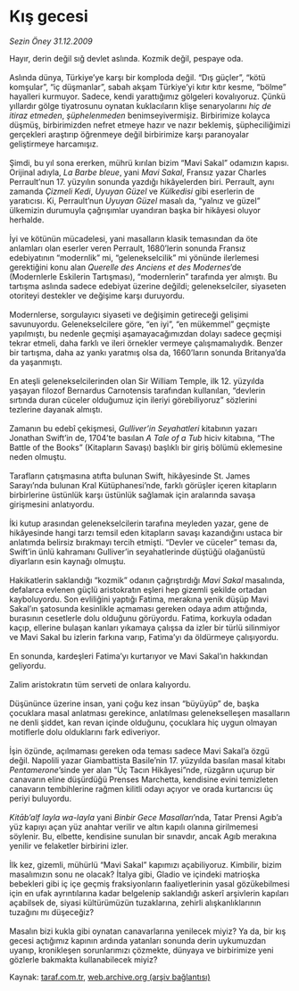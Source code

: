 # Kış gecesi

*Sezin Öney 31.12.2009*

<div class="yazi">Hayır, derin değil sığ devlet aslında. Kozmik değil, pespaye oda. <br/><br/>Aslında dünya, Türkiye’ye karşı bir komploda değil. “Dış güçler”, “kötü komşular”, “iç düşmanlar”, sabah akşam Türkiye’yi kıtır kıtır kesme, “bölme” hayalleri kurmuyor. Sadece, kendi yarattığımız gölgeleri kovalıyoruz. Çünkü yıllardır gölge tiyatrosunu oynatan kuklacıların klişe senaryolarını <i>hiç de itiraz etmeden</i>, <i>şüphelenmeden </i>benimseyivermişiz. Birbirimize kolayca düşmüş, birbirimizden nefret etmeye hazır ve nazır beklemiş, şüpheciliğimizi gerçekleri araştırıp öğrenmeye değil birbirimize karşı paranoyalar geliştirmeye harcamışız. <br/><br/>Şimdi, bu yıl sona ererken, mührü kırılan bizim “Mavi Sakal” odamızın kapısı. Orijinal adıyla, <i>La Barbe bleue</i>, yani <i>Mavi Sakal</i>, Fransız yazar Charles Perrault’nun 17. yüzyılın sonunda yazdığı hikâyelerden biri. Perrault, aynı zamanda <i>Çizmeli Kedi</i>, <i>Uyuyan Güzel</i> ve <i>Külkedisi</i> gibi eserlerin de yaratıcısı. Ki, Perrault’nun <i>Uyuyan Güzel</i> masalı da, “yalnız ve güzel” ülkemizin durumuyla çağrışımlar uyandıran başka bir hikâyesi oluyor herhalde. <br/><br/>İyi ve kötünün mücadelesi, yani masalların klasik temasından da öte anlamları olan eserler veren Perrault, 1680’lerin sonunda Fransız edebiyatının “modernlik” mi, “gelenekselcilik” mi yönünde ilerlemesi gerektiğini konu alan <i>Querelle des Anciens et des Modernes</i>’de<i> </i>(Modernlerle Eskilerin Tartışması), “modernlerin” tarafında yer almıştı. Bu tartışma aslında sadece edebiyat üzerine değildi; gelenekselciler, siyaseten otoriteyi destekler ve değişime karşı duruyordu. <br/><br/>Modernlerse, sorgulayıcı siyaseti ve değişimin getireceği gelişimi savunuyordu. Gelenekselcilere göre, “en iyi”, “en mükemmel” geçmişte yapılmıştı, bu nedenle geçmişi aşamayacağımızdan dolayı sadece geçmişi tekrar etmeli, daha farklı ve ileri örnekler vermeye çalışmamalıydık. Benzer bir tartışma, daha az yankı yaratmış olsa da, 1660’ların sonunda Britanya’da da yaşanmıştı. <br/><br/>En ateşli gelenekselcilerinden olan Sir William Temple, ilk 12. yüzyılda yaşayan filozof Bernardus Carnotensis tarafından kullanılan, “devlerin sırtında duran cüceler olduğumuz için ileriyi görebiliyoruz” sözlerini tezlerine dayanak almıştı. <br/><br/>Zamanın bu edebî çekişmesi, <i>Gulliver’in Seyahatleri</i> kitabının yazarı Jonathan Swift’in de, 1704’te basılan <i>A Tale of a Tub</i> hiciv kitabına, “The Battle of the Books” (Kitapların Savaşı) başlıklı bir giriş bölümü eklemesine neden olmuştu. <br/><br/>Tarafların çatışmasına atıfta bulunan Swift, hikâyesinde St. James Sarayı’nda bulunan Kral Kütüphanesi’nde, farklı görüşler içeren kitapların birbirlerine üstünlük karşı üstünlük sağlamak için aralarında savaşa girişmesini anlatıyordu. <br/><br/>İki kutup arasından gelenekselcilerin tarafına meyleden yazar, gene de hikâyesinde hangi tarzı temsil eden kitapların savaşı kazandığını ustaca bir anlatımda belirsiz bırakmayı tercih etmişti. “Devler ve cüceler” teması da, Swift’in ünlü kahramanı Gulliver’in seyahatlerinde düştüğü olağanüstü diyarların esin kaynağı olmuştu. <br/><br/>Hakikatlerin saklandığı “kozmik” odanın çağrıştırdığı <i>Mavi Sakal</i> masalında, defalarca evlenen güçlü aristokratın eşleri hep gizemli şekilde ortadan kayboluyordu. Son evliliğini yaptığı Fatima, merakına yenik düşüp Mavi Sakal’ın şatosunda kesinlikle açmaması gereken odaya adım attığında, burasının cesetlerle dolu olduğunu görüyordu. Fatima, korkuyla odadan kaçıp, ellerine bulaşan kanları yıkamaya çalışsa da izler bir türlü silinmiyor ve Mavi Sakal bu izlerin farkına varıp, Fatima’yı da öldürmeye çalışıyordu. <br/><br/>En sonunda, kardeşleri Fatima’yı kurtarıyor ve Mavi Sakal’ın hakkından geliyordu. <br/><br/>Zalim aristokratın tüm serveti de onlara kalıyordu. <br/><br/>Düşününce üzerine insan, yani çoğu kez insan “büyüyüp” de, başka çocuklara masal anlatması gerekince, anlatılması gelenekselleşen masalların ne denli şiddet, kan revan içinde olduğunu, çocuklara hiç uygun olmayan motiflerle dolu olduklarını fark ediveriyor. <br/><br/>İşin özünde, açılmaması gereken oda teması sadece Mavi Sakal’a özgü değil. Napolili yazar Giambattista Basile’nin 17. yüzyılda basılan masal kitabı <i>Pentamerone</i>’sinde yer alan “Üç Tacın Hikâyesi”nde, rüzgârın uçurup bir canavarın eline düşürdüğü Prenses Marchetta, kendisine evini temizleten canavarın tembihlerine rağmen kilitli odayı açıyor ve orada kurtarıcısı üç periyi buluyordu. <i><br/><br/>Kitāb’alf layla wa-layla </i>yani <i>Binbir Gece Masalları</i>’nda, Tatar Prensi Agıb’a yüz kapıyı açan yüz anahtar verilir ve altın kapılı olanına girilmemesi söylenir. Bu, elbette, kendisine sunulan bir sınavdır, ancak Agıb merakına yenilir ve felaketler birbirini izler. <br/><br/>İlk kez, gizemli, mühürlü “Mavi Sakal” kapımızı açabiliyoruz. Kimbilir, bizim masalımızın sonu ne olacak? İtalya gibi, Gladio ve içindeki matrioşka bebekleri gibi iç içe geçmiş fraksiyonların faaliyetlerinin yasal gözükebilmesi için en ufak ayrıntılarına kadar belgelenip saklandığı askerî arşivlerin kapıları açabilsek de, siyasi kültürümüzün tuzaklarına, zehirli alışkanlıklarının tuzağını mı düşeceğiz? <br/><br/>Masalın bizi kukla gibi oynatan canavarlarına yenilecek miyiz? Ya da, bir kış gecesi açtığımız kapının ardında yatanları sonunda derin uykumuzdan uyanıp, kronikleşen sorunlarımızı çözmekte, dünyaya ve birbirimize yeni gözlerle bakmakta kullanabilecek miyiz? </div>

Kaynak: [taraf.com.tr](http://taraf.com.tr:80/makale/9287.htm), [web.archive.org (arşiv bağlantısı)](http://web.archive.org/web/20100329154614/http://taraf.com.tr:80/makale/9287.htm)
